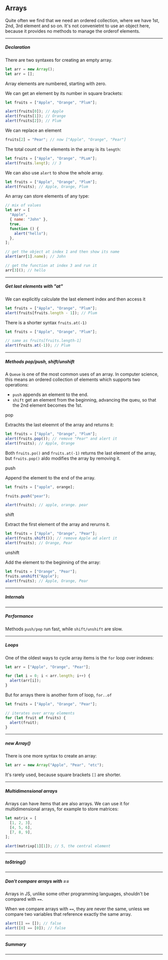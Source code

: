 <h2>Arrays</h2>

Quite often we find that we need an ordered collection, where we have 1st, 2nd, 3rd element and so on.
It's not convenietnt to use an object here, because it provides no methods to manage the orderof elements.

---

<h5>Declaration</h5>

There are two syntaxes for creating an empty array.

```js
let arr = new Array();
let arr = [];
```

Array elements are numbered, starting with zero.

We can get an element by its number in square brackets:

```js
let fruits = ["Apple", "Orange", "Plum"];

alert(fruits[0]); // Apple
alert(fruits[1]); // Orange
alert(fruits[2]); // Plum
```

We can replace an element

```js
fruits[2] = "Pear"; // now ["Apple", "Orange", "Pear"]
```

The total count of the elements in the array is its `length`:

```js
let fruits = ["Apple", "Orange", "PLum"];
alert(fruits.lengt); // 3
```

We can also use `alert` to show the whole array.

```js
let fruits = ["Apple", "Orange", "Plum"];
alert(fruits); // Apple, Orange, Plum
```

An array can store elements of any type:

```js
// mix of values
let arr = [
  "Apple",
  { name: "John" },
  true,
  function () {
    alert("hello");
  },
];

// get the object at index 1 and then show its name
alert(arr[1].name); // John

// get the function at index 3 and run it
arr[3](); // hello
```

---

<h5>Get last elements with "at"</h5>

We can explicitly calculate the last element index and then access it

```js
let fruits = ["Apple", "Orange", "Plum"];
alert(fruits[fruits.length - 1]); // Plum
```

There is a shorter syntax `fruits.at(-1)`

```js
let fruits = ["Apple", "Orange", "Plum"];

// same as fruits[fruits.length-1]
alert(fruits.at(-1)); // Plum
```

---

<h5>Methods pop/push, shift/unshift</h5>

A `Queue` is one of the most common uses of an array. In computer science, this means an ordered collection of elements which supports two operations:

- `push` appends an element to the end.
- `shift` get an element from the beginning, advancing the queu, so that the 2nd element becomes the 1st.

<p>pop</p>

Extrachts the last eleemnt of the array and returns it:

```js
let fruits = ["Apple", "Orange", "Plum"];
alert(fruits.pop()); // remove "Pear" and alert it
alert(fruits); // Apple, Orange
```

Both `fruits.po()` and `fruits.at(-1)` returns the last element of the array, but `fruits.pop()` aldo modifies the array by removing it.

<p>push</p>

Append the element to the end of the array.

```js
let fruits = ["apple", orange];

fruits.push("pear");

alert(fruits); // apple, orange. pear
```

<p>shift</p>

Extract the first element of the array and rerurns it.

```js
let fruits = ["Apple", "Orange", "Pear"];
alert(fruits.shift()); // remove Apple ad alert it
alert(fruits); // Orange, Pear
```

<p>unshift</p>

Add the element to the beginning of the array:

```js
let fruits = ["Orange", "Pear"];
fruits.unshift("Apple");
alert(fruits); // Apple, Orange, Pear
```

---

<h5>Internals</h5>

---

<h5>Performance</h5>

Methods `push/pop` run fast, while `shift/unshift` are slow.

---

<h5>Loops</h5>

One of the oldest ways to cycle array items is the `for` loop over indexes:

```js
let arr = ["Apple", "Orange", "Pear"];

for (let i = 0; i < arr.length; i++) {
  alert(arr[i]);
}
```

But for arrays there is another form of loop, `for..of`

```js
let fruits = ["Apple", "Orange", "Pear"];

// iterates over array elements
for (let fruit of fruits) {
  alert(fruit);
}
```

---

<h5>new Array()</h5>

There is one more syntax to create an array:

```js
let arr = new Array("Apple", "Pear", "etc");
```

It's rarely used, because square brackets `[]` are shorter.

---

<h5>Multidimensional  arrays</h5>

Arrays can have items that are also arrays. We can use it for multidimensional arrays, for example to store matrices:

```js
let matrix = [
  [1, 2, 3],
  [4, 5, 6],
  [7, 8, 9],
];

alert(matrixp[1][1]); // 5, the central element
```

---

<h5>toString()</h5>

---

<h5>Don't compare arrays with ==</h5>

Arrays in JS, unlike some other programming languages, shouldn't be compared with `==`.

When we compare arrays with `==`, they are never the same, unless we compare two variables that reference exactly the same array.

```js
alert([] == []); // false
alert([0] == [0]); // false
```

---

<h5>Summary</h5>

---
